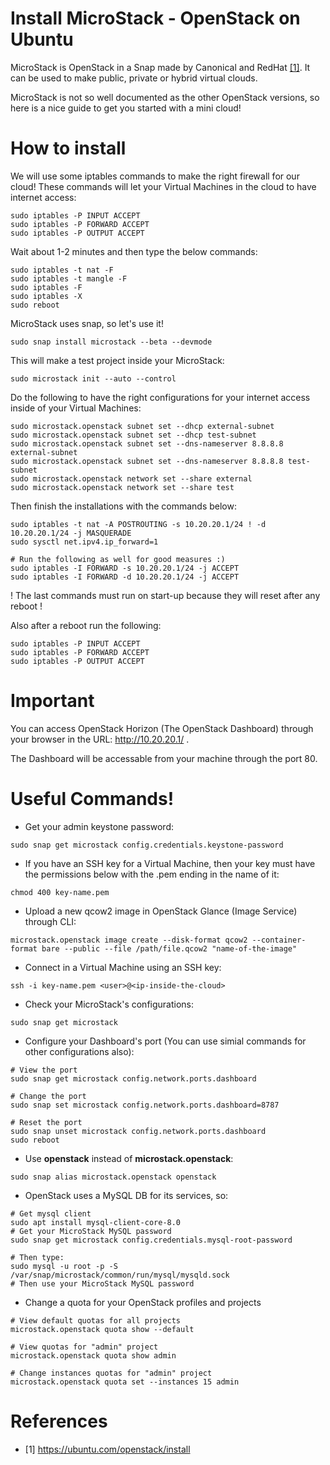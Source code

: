 # Install MicroStack - OpenStack on Ubuntu
MicroStack is OpenStack in a Snap made by Canonical and RedHat [[1]](https://github.com/DIASTEMA-UPRC/microstack-installation/blob/main/microstack-installation/microstack-installation.md#references). It can be used to make public, private or hybrid virtual clouds. 

MicroStack is not so well documented as the other OpenStack versions, so here is a nice guide to get you started with a mini cloud!

# How to install
We will use some iptables commands to make the right firewall for our cloud!
These commands will let your Virtual Machines in the cloud to have internet access:
```
sudo iptables -P INPUT ACCEPT
sudo iptables -P FORWARD ACCEPT
sudo iptables -P OUTPUT ACCEPT
```
Wait about 1-2 minutes and then type the below commands:
```
sudo iptables -t nat -F
sudo iptables -t mangle -F
sudo iptables -F
sudo iptables -X
sudo reboot
```
MicroStack uses snap, so let's use it!
```
sudo snap install microstack --beta --devmode
```
This will make a test project inside your MicroStack:
```
sudo microstack init --auto --control
```
Do the following to have the right configurations for your internet access inside of your Virtual Machines:
```
sudo microstack.openstack subnet set --dhcp external-subnet
sudo microstack.openstack subnet set --dhcp test-subnet
sudo microstack.openstack subnet set --dns-nameserver 8.8.8.8 external-subnet
sudo microstack.openstack subnet set --dns-nameserver 8.8.8.8 test-subnet
sudo microstack.openstack network set --share external
sudo microstack.openstack network set --share test
```
Then finish the installations with the commands below:
```
sudo iptables -t nat -A POSTROUTING -s 10.20.20.1/24 ! -d 10.20.20.1/24 -j MASQUERADE
sudo sysctl net.ipv4.ip_forward=1

# Run the following as well for good measures :)
sudo iptables -I FORWARD -s 10.20.20.1/24 -j ACCEPT
sudo iptables -I FORWARD -d 10.20.20.1/24 -j ACCEPT
```
! The last commands must run on start-up because they will reset after any reboot !

Also after a reboot run the following:
```
sudo iptables -P INPUT ACCEPT
sudo iptables -P FORWARD ACCEPT
sudo iptables -P OUTPUT ACCEPT
```

# Important
You can access OpenStack Horizon (The OpenStack Dashboard) through your browser in the URL: http://10.20.20.1/ .

The Dashboard will be accessable from your machine through the port 80.

# Useful Commands!
- Get your admin keystone password:
```
sudo snap get microstack config.credentials.keystone-password
```
- If you have an SSH key for a Virtual Machine, then your key must have the permissions below with the .pem ending in the name of it:
```
chmod 400 key-name.pem
```
- Upload a new qcow2 image in OpenStack Glance (Image Service) through CLI:
```
microstack.openstack image create --disk-format qcow2 --container-format bare --public --file /path/file.qcow2 "name-of-the-image"
```
- Connect in a Virtual Machine using an SSH key:
```
ssh -i key-name.pem <user>@<ip-inside-the-cloud>
```
- Check your MicroStack's configurations:
```
sudo snap get microstack
```
- Configure your Dashboard's port (You can use simial commands for other configurations also):
```
# View the port
sudo snap get microstack config.network.ports.dashboard

# Change the port
sudo snap set microstack config.network.ports.dashboard=8787

# Reset the port
sudo snap unset microstack config.network.ports.dashboard
sudo reboot
```
- Use **openstack** instead of **microstack.openstack**:
```
sudo snap alias microstack.openstack openstack
```
- OpenStack uses a MySQL DB for its services, so:
```
# Get mysql client
sudo apt install mysql-client-core-8.0
# Get your MicroStack MySQL password
sudo snap get microstack config.credentials.mysql-root-password

# Then type:
sudo mysql -u root -p -S /var/snap/microstack/common/run/mysql/mysqld.sock
# Then use your MicroStack MySQL password
```
- Change a quota for your OpenStack profiles and projects
```
# View default quotas for all projects
microstack.openstack quota show --default

# View quotas for "admin" project
microstack.openstack quota show admin

# Change instances quotas for "admin" project
microstack.openstack quota set --instances 15 admin
```

# References

- [1] https://ubuntu.com/openstack/install
